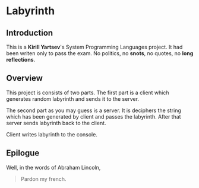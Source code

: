 # Labyrinth
## Introduction 
This is a **Kirill Yartsev**'s System Programming Languages project. It had been writen only to pass the exam. No politics, no **snots**, no quotes, no **long reflections**. 

## Overview
This project is consists of two parts. The first part is a client which generates random labyrinth and sends it to the server. 
   
The second part as you may guess is a server. It is deciphers the string which has been generated by client and passes the 
labyrinth. After that server sends labyrinth back to the client.

Client writes labyrinth to the console.

## Epilogue

Well, in the words of Abraham Lincoln,

>Pardon my french.
